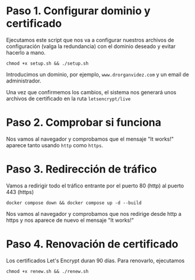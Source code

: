# Paso 1. Configurar dominio y certificado

Ejecutamos este script que nos va a configurar nuestros archivos de configuración (valga la redundancia) con el dominio deseado y evitar hacerlo a mano.

```
chmod +x setup.sh && ./setup.sh
```

Introducimos un dominio, por ejemplo, `www.drorganvidez.com` y un email de administrador.

Una vez que confirmemos los cambios, el sistema nos generará unos archivos de certificado en la ruta `letsencrypt/live`


# Paso 2. Comprobar si funciona

Nos vamos al navegador y comprobamos que el mensaje "It works!" aparece tanto usando `http` como `https`.

# Paso 3. Redirección de tráfico

Vamos a redirigir todo el tráfico entrante por el puerto 80 (http) al puerto 443 (https)

```
docker compose down && docker compose up -d --build
```

Nos vamos al navegador y comprobamos que nos redirige desde http a https y nos aparece de nuevo el mensaje "It works!"

# Paso 4. Renovación de certificado

Los certificados Let's Encrypt duran 90 días. Para renovarlo, ejecutamos

```
chmod +x renew.sh && ./renew.sh
```
